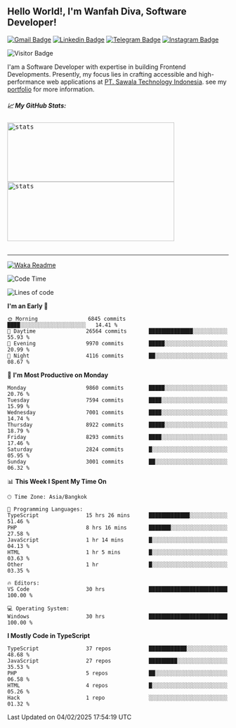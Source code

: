 ## Hello World!, I'm Wanfah Diva, Software Developer!

[![Gmail Badge](https://img.shields.io/badge/-Gmail-white?style=plastic&logo=Gmail&link=mailto:aditputrafirmansyah@gmail.com)](mailto:wanfahdivaa@gmail.com)
[![Linkedin Badge](https://img.shields.io/badge/-LinkedIn-blue?style=plastic&logo=Linkedin&link=https://www.linkedin.com/in/aditputrafirmansyah/)](https://www.linkedin.com/in/wanfahdiva/)
[![Telegram Badge](https://img.shields.io/badge/-Telegram-blue?style=plastic&logo=telegram&link=https://t.me/Adithya_13)](https://t.me/wanfahdiva)
[![Instagram Badge](https://img.shields.io/badge/-Instagram-white?style=plastic&logo=instagram&link=https://www.instagram.com/adithya_firmansyahputra/)](https://www.instagram.com/wnfhdva/)

![Visitor Badge](https://visitor-badge.laobi.icu/badge?page_id=wanfahdiva.wanfahdiva)

<p>
I'am a Software Developer with expertise in building Frontend Developments.
Presently, my focus lies in crafting accessible and high-performance web applications at  <a href="https://sawala/tech" target="_blank">PT. Sawala Technology Indonesia</a>. see my <a href="http://wanfahdiva-com.vercel.app/" target="_blank">portfolio</a> for more information.
</p>

<h5 align="left">
  
📈 **My GitHub Stats:**

</h5>

<div align="left">
<kbd>
  <img height="135em" width="380em" alt="stats" src="https://github-readme-stats-salesp07.vercel.app/api?username=wanfahdiva&count_private=true&show_icons=true&theme=react&rank_icon=github&border_radius=10&hide_title=true"></kbd>
</kbd>
<kbd>
    <img height="135em" width="380em" alt="stats" src="https://github-readme-activity-graph.vercel.app/graph?username=wanfahdiva&theme=react&hide_title=true"></kbd>
</div>

<br />

---

[![Waka Readme](https://github.com/wanfahdiva/wanfahdiva/actions/workflows/waka.yml/badge.svg)](https://github.com/wanfahdiva/wanfahdiva/actions/workflows/waka.yml)

<!--START_SECTION:waka-->
![Code Time](http://img.shields.io/badge/Code%20Time-1%2C663%20hrs%2019%20mins-blue)

![Lines of code](https://img.shields.io/badge/From%20Hello%20World%20I%27ve%20Written-22.4%20million%20lines%20of%20code-blue)

**I'm an Early 🐤** 

```text
🌞 Morning                6845 commits        ████░░░░░░░░░░░░░░░░░░░░░   14.41 % 
🌆 Daytime                26564 commits       ██████████████░░░░░░░░░░░   55.93 % 
🌃 Evening                9970 commits        █████░░░░░░░░░░░░░░░░░░░░   20.99 % 
🌙 Night                  4116 commits        ██░░░░░░░░░░░░░░░░░░░░░░░   08.67 % 
```
📅 **I'm Most Productive on Monday** 

```text
Monday                   9860 commits        █████░░░░░░░░░░░░░░░░░░░░   20.76 % 
Tuesday                  7594 commits        ████░░░░░░░░░░░░░░░░░░░░░   15.99 % 
Wednesday                7001 commits        ████░░░░░░░░░░░░░░░░░░░░░   14.74 % 
Thursday                 8922 commits        █████░░░░░░░░░░░░░░░░░░░░   18.79 % 
Friday                   8293 commits        ████░░░░░░░░░░░░░░░░░░░░░   17.46 % 
Saturday                 2824 commits        █░░░░░░░░░░░░░░░░░░░░░░░░   05.95 % 
Sunday                   3001 commits        ██░░░░░░░░░░░░░░░░░░░░░░░   06.32 % 
```


📊 **This Week I Spent My Time On** 

```text
🕑︎ Time Zone: Asia/Bangkok

💬 Programming Languages: 
TypeScript               15 hrs 26 mins      █████████████░░░░░░░░░░░░   51.46 % 
PHP                      8 hrs 16 mins       ███████░░░░░░░░░░░░░░░░░░   27.58 % 
JavaScript               1 hr 14 mins        █░░░░░░░░░░░░░░░░░░░░░░░░   04.13 % 
HTML                     1 hr 5 mins         █░░░░░░░░░░░░░░░░░░░░░░░░   03.63 % 
Other                    1 hr                █░░░░░░░░░░░░░░░░░░░░░░░░   03.35 % 

🔥 Editors: 
VS Code                  30 hrs              █████████████████████████   100.00 % 

💻 Operating System: 
Windows                  30 hrs              █████████████████████████   100.00 % 
```

**I Mostly Code in TypeScript** 

```text
TypeScript               37 repos            ████████████░░░░░░░░░░░░░   48.68 % 
JavaScript               27 repos            █████████░░░░░░░░░░░░░░░░   35.53 % 
PHP                      5 repos             ██░░░░░░░░░░░░░░░░░░░░░░░   06.58 % 
HTML                     4 repos             █░░░░░░░░░░░░░░░░░░░░░░░░   05.26 % 
Hack                     1 repo              ░░░░░░░░░░░░░░░░░░░░░░░░░   01.32 % 
```




 Last Updated on 04/02/2025 17:54:19 UTC
<!--END_SECTION:waka-->
